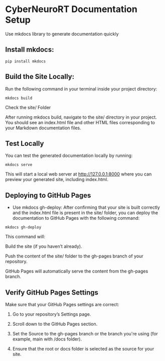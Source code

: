 
# CyberNeuroRT Documentation Setup

Use mkdocs library to generate documentation quickly

## Install mkdocs:

```
pip install mkdocs
```

## Build the Site Locally:

Run the following command in your terminal inside your project directory:

```
mkdocs build
```

Check the site/ Folder

After running mkdocs build, navigate to the site/ directory in your project. You should see an index.html file and other HTML files corresponding to your Markdown documentation files.

## Test Locally

You can test the generated documentation locally by running:

```mkdocs serve```

This will start a local web server at http://127.0.0.1:8000 where you can preview your generated site, including index.html.

## Deploying to GitHub Pages

 - Use mkdocs gh-deploy:
    After confirming that your site is built correctly and the index.html file is present in the site/ folder, you can deploy the documentation to GitHub Pages with the following command:

```mkdocs gh-deploy```

This command will:

Build the site (if you haven’t already).

Push the content of the site/ folder to the gh-pages branch of your repository.

GitHub Pages will automatically serve the content from the gh-pages branch.

## Verify GitHub Pages Settings

Make sure that your GitHub Pages settings are correct:

1. Go to your repository’s Settings page.

2. Scroll down to the GitHub Pages section.

3. Set the Source to the gh-pages branch or the branch you're using (for example, main with /docs folder).

4. Ensure that the root or docs folder is selected as the source for your site.